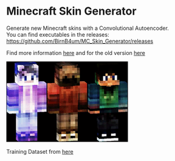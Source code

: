 # Minecraft Skin Generator

Generate new Minecraft skins with a Convolutional Autoencoder.  
You can find executables in the releases: https://github.com/BirnB4um/MC_Skin_Generator/releases

Find more information [here](src/) and for the old version [here](src/old_app/)

<img src="ReadMe/skin_animation.gif" width="320" height="211"> 

Training Dataset from [here](https://www.kaggle.com/datasets/sha2048/minecraft-skin-dataset)
